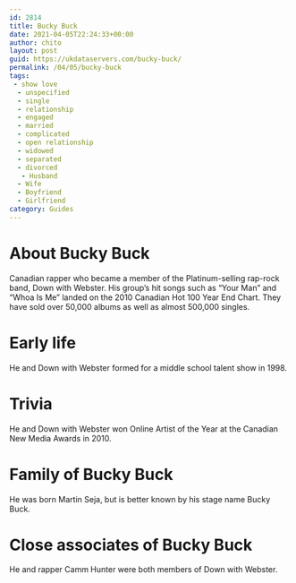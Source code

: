 ```yaml
---
id: 2814
title: Bucky Buck
date: 2021-04-05T22:24:33+00:00
author: chito
layout: post
guid: https://ukdataservers.com/bucky-buck/
permalink: /04/05/bucky-buck
tags:
 - show love
  - unspecified
  - single
  - relationship
  - engaged
  - married
  - complicated
  - open relationship
  - widowed
  - separated
  - divorced
   - Husband
  - Wife
  - Boyfriend
  - Girlfriend
category: Guides
---
```




  
  
#  About Bucky Buck
                  
                  
                  
Canadian rapper who became a member of the Platinum-selling rap-rock band, Down with Webster. His group&#8217;s hit songs such as &#8220;Your Man&#8221; and &#8220;Whoa Is Me&#8221; landed on the 2010 Canadian Hot 100 Year End Chart. They have sold over 50,000 albums as well as almost 500,000 singles.
                  
                
                
                
# Early life
                  
                  
                  
He and Down with Webster formed for a middle school talent show in 1998.
                  
                
                
                
# Trivia
                  
                  
                  
He and Down with Webster won Online Artist of the Year at the Canadian New Media Awards in 2010.
                  
                
                
                
# Family of Bucky Buck
                  
                  
                  
He was born Martin Seja, but is better known by his stage name Bucky Buck.
                  
                
                
                
# Close associates of Bucky Buck
                  
                  
                  
He and rapper Camm Hunter were both members of Down with Webster.
                  
                
              
            
          
          
          
    
    
  
